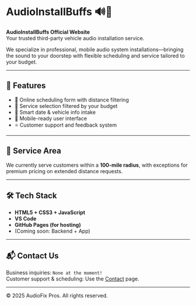 # AudioInstallBuffs 🔊🚗

**AudioInstallBuffs Official Website**  
Your trusted third-party vehicle audio installation service.

We specialize in professional, mobile audio system installations—bringing the sound to your doorstep with flexible scheduling and service tailored to your budget.

---

## 🔧 Features

- 📅 Online scheduling form with distance filtering
- 💸 Service selection filtered by your budget
- 🧠 Smart date & vehicle info intake
- 📱 Mobile-ready user interface
- ⭐ Customer support and feedback system

---

## 📍 Service Area

We currently serve customers within a **100-mile radius**, with exceptions for premium pricing on extended distance requests.

---

## 🛠 Tech Stack

- **HTML5 + CSS3 + JavaScript**
- **VS Code**
- **GitHub Pages (for hosting)**
- (Coming soon: Backend + App)

---



## 📬 Contact Us

Business inquiries: `None at the moment!`  
Customer support & scheduling: Use the [Contact](./contact.html) page.

---

© 2025 AudioFix Pros. All rights reserved.
